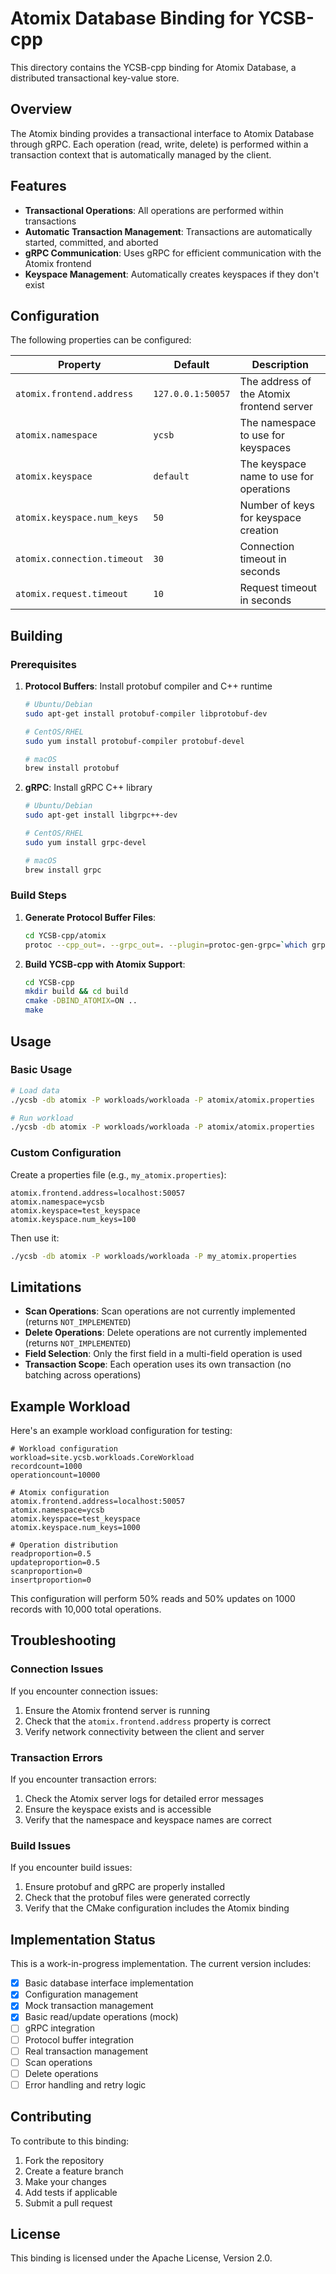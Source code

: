 # Atomix Database Binding for YCSB-cpp

This directory contains the YCSB-cpp binding for Atomix Database, a distributed transactional key-value store.

## Overview

The Atomix binding provides a transactional interface to Atomix Database through gRPC. Each operation (read, write, delete) is performed within a transaction context that is automatically managed by the client.

## Features

- **Transactional Operations**: All operations are performed within transactions
- **Automatic Transaction Management**: Transactions are automatically started, committed, and aborted
- **gRPC Communication**: Uses gRPC for efficient communication with the Atomix frontend
- **Keyspace Management**: Automatically creates keyspaces if they don't exist

## Configuration

The following properties can be configured:

| Property | Default | Description |
|----------|---------|-------------|
| `atomix.frontend.address` | `127.0.0.1:50057` | The address of the Atomix frontend server |
| `atomix.namespace` | `ycsb` | The namespace to use for keyspaces |
| `atomix.keyspace` | `default` | The keyspace name to use for operations |
| `atomix.keyspace.num_keys` | `50` | Number of keys for keyspace creation |
| `atomix.connection.timeout` | `30` | Connection timeout in seconds |
| `atomix.request.timeout` | `10` | Request timeout in seconds |

## Building

### Prerequisites

1. **Protocol Buffers**: Install protobuf compiler and C++ runtime
   ```bash
   # Ubuntu/Debian
   sudo apt-get install protobuf-compiler libprotobuf-dev
   
   # CentOS/RHEL
   sudo yum install protobuf-compiler protobuf-devel
   
   # macOS
   brew install protobuf
   ```

2. **gRPC**: Install gRPC C++ library
   ```bash
   # Ubuntu/Debian
   sudo apt-get install libgrpc++-dev
   
   # CentOS/RHEL
   sudo yum install grpc-devel
   
   # macOS
   brew install grpc
   ```

### Build Steps

1. **Generate Protocol Buffer Files**:
   ```bash
   cd YCSB-cpp/atomix
   protoc --cpp_out=. --grpc_out=. --plugin=protoc-gen-grpc=`which grpc_cpp_plugin` atomix.proto
   ```

2. **Build YCSB-cpp with Atomix Support**:
   ```bash
   cd YCSB-cpp
   mkdir build && cd build
   cmake -DBIND_ATOMIX=ON ..
   make
   ```

## Usage

### Basic Usage

```bash
# Load data
./ycsb -db atomix -P workloads/workloada -P atomix/atomix.properties

# Run workload
./ycsb -db atomix -P workloads/workloada -P atomix/atomix.properties
```

### Custom Configuration

Create a properties file (e.g., `my_atomix.properties`):

```properties
atomix.frontend.address=localhost:50057
atomix.namespace=ycsb
atomix.keyspace=test_keyspace
atomix.keyspace.num_keys=100
```

Then use it:

```bash
./ycsb -db atomix -P workloads/workloada -P my_atomix.properties
```

## Limitations

- **Scan Operations**: Scan operations are not currently implemented (returns `NOT_IMPLEMENTED`)
- **Delete Operations**: Delete operations are not currently implemented (returns `NOT_IMPLEMENTED`)
- **Field Selection**: Only the first field in a multi-field operation is used
- **Transaction Scope**: Each operation uses its own transaction (no batching across operations)

## Example Workload

Here's an example workload configuration for testing:

```properties
# Workload configuration
workload=site.ycsb.workloads.CoreWorkload
recordcount=1000
operationcount=10000

# Atomix configuration
atomix.frontend.address=localhost:50057
atomix.namespace=ycsb
atomix.keyspace=test_keyspace
atomix.keyspace.num_keys=1000

# Operation distribution
readproportion=0.5
updateproportion=0.5
scanproportion=0
insertproportion=0
```

This configuration will perform 50% reads and 50% updates on 1000 records with 10,000 total operations.

## Troubleshooting

### Connection Issues

If you encounter connection issues:

1. Ensure the Atomix frontend server is running
2. Check that the `atomix.frontend.address` property is correct
3. Verify network connectivity between the client and server

### Transaction Errors

If you encounter transaction errors:

1. Check the Atomix server logs for detailed error messages
2. Ensure the keyspace exists and is accessible
3. Verify that the namespace and keyspace names are correct

### Build Issues

If you encounter build issues:

1. Ensure protobuf and gRPC are properly installed
2. Check that the protobuf files were generated correctly
3. Verify that the CMake configuration includes the Atomix binding

## Implementation Status

This is a work-in-progress implementation. The current version includes:

- [x] Basic database interface implementation
- [x] Configuration management
- [x] Mock transaction management
- [x] Basic read/update operations (mock)
- [ ] gRPC integration
- [ ] Protocol buffer integration
- [ ] Real transaction management
- [ ] Scan operations
- [ ] Delete operations
- [ ] Error handling and retry logic

## Contributing

To contribute to this binding:

1. Fork the repository
2. Create a feature branch
3. Make your changes
4. Add tests if applicable
5. Submit a pull request

## License

This binding is licensed under the Apache License, Version 2.0. 